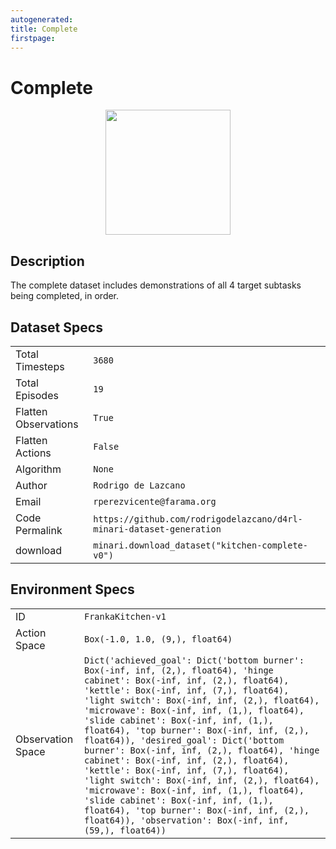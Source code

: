 ```yaml
---
autogenerated:
title: Complete
firstpage:
---
```

# Complete

<img src="https://storage.googleapis.com/minari-datasets/kitchen-complete-v0/_docs/_imgs/kitchen-complete-v0.gif" width="200" style="display: block; margin:0 auto"/>

## Description

The complete dataset includes demonstrations of all 4 target subtasks being completed, in order.

## Dataset Specs

|    |    |
|----|----|
|Total Timesteps| `3680`|
|Total Episodes | `19` |
|Flatten Observations | `True`|
|Flatten Actions      | `False`     |
| Algorithm           | `None`           |
| Author              | `Rodrigo de Lazcano`              |
| Email               | `rperezvicente@farama.org`               |
| Code Permalink      | `https://github.com/rodrigodelazcano/d4rl-minari-dataset-generation`                |
| download            | `minari.download_dataset("kitchen-complete-v0")` |


## Environment Specs

|    |    |
|----|----|
|ID| `FrankaKitchen-v1`|
| Action Space | `Box(-1.0, 1.0, (9,), float64)` |
| Observation Space | `Dict('achieved_goal': Dict('bottom burner': Box(-inf, inf, (2,), float64), 'hinge cabinet': Box(-inf, inf, (2,), float64), 'kettle': Box(-inf, inf, (7,), float64), 'light switch': Box(-inf, inf, (2,), float64), 'microwave': Box(-inf, inf, (1,), float64), 'slide cabinet': Box(-inf, inf, (1,), float64), 'top burner': Box(-inf, inf, (2,), float64)), 'desired_goal': Dict('bottom burner': Box(-inf, inf, (2,), float64), 'hinge cabinet': Box(-inf, inf, (2,), float64), 'kettle': Box(-inf, inf, (7,), float64), 'light switch': Box(-inf, inf, (2,), float64), 'microwave': Box(-inf, inf, (1,), float64), 'slide cabinet': Box(-inf, inf, (1,), float64), 'top burner': Box(-inf, inf, (2,), float64)), 'observation': Box(-inf, inf, (59,), float64))` |

